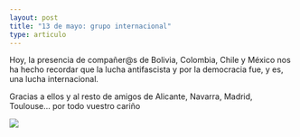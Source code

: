 ```yaml
---
layout: post
title: "13 de mayo: grupo internacional"
type: articulo
---
```


Hoy, la presencia de compañer@s de Bolivia, Colombia, Chile y México nos 
ha hecho recordar que la lucha antifascista y por la democracia fue, y es, 
una lucha internacional.

Gracias a ellos y al resto de amigos de Alicante, Navarra, Madrid, 
Toulouse... por todo vuestro cariño

<img  class="rounded img-responsive center-block" src="{{ site.url }}/assets/grupo_13_mayo_2017.jpg">
